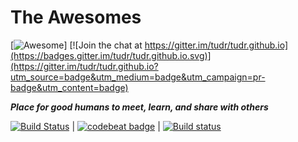 # The Awesomes

[![Awesome](https://cdn.rawgit.com/sindresorhus/awesome/d7305f38d29fed78fa85652e3a63e154dd8e8829/media/badge.svg)] [![Join the chat at https://gitter.im/tudr/tudr.github.io](https://badges.gitter.im/tudr/tudr.github.io.svg)](https://gitter.im/tudr/tudr.github.io?utm_source=badge&utm_medium=badge&utm_campaign=pr-badge&utm_content=badge) 

___Place for good humans to meet, learn, and share with others___

<!-- <p align="center"><img src="https://redspread.com/images/logo.svg" alt="logo" width= "400"/></p> -->


[![Build Status](https://travis-ci.org/tudr/tudr.github.io.svg?branch=master)](https://travis-ci.org/tudr/tudr.github.io) | [![codebeat badge](https://codebeat.co/badges/fee841d2-8eaa-4d84-897a-198797162140)](https://codebeat.co/projects/github-com-tudr-tudr-github-io) | [![Build status](https://ci.appveyor.com/api/projects/status/vf6hw452gaa84scq/branch/master?svg=true)](https://ci.appveyor.com/project/tudr/tudr-github-io/branch/master) 

